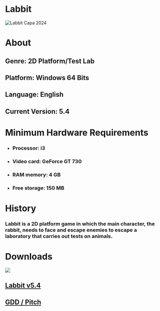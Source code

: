 <h1>Labbit</h1>

![Labbit Capa 2024](https://github.com/YorhanSD/Labbit/assets/79441853/77a832e3-3537-4724-bb2b-ef3abc7da5fe)

# About

<h2>Genre: 2D Platform/Test Lab</h2>
<h2>Platform: Windows 64 Bits</h2>
<h2>Language: English</h2>
<h2>Current Version: 5.4</h2>
  
# Minimum Hardware Requirements
  
<ul>
  <li><h3>Processor: i3</h3></li>
  <li><h3>Video card: GeForce GT 730</h3></li>
  <li><h3>RAM memory: 4 GB</h3></li>
  <li><h3>Free storage: 150 MB</h3></li>
</ul>

# History

<h3>Labbit is a 2D platform game in which the main character, the rabbit, needs to face and escape enemies to escape a laboratory that carries out tests on animals.
</h3>

# Downloads

![](https://img.shields.io/badge/Windows-0078D6?style=for-the-badge&logo=windows&logoColor=white)

<h2><a href="https://yorhansd.itch.io/labbit">Labbit v5.4</a></h2>
<h2><a href="https://drive.google.com/drive/folders/1HXY1FwJ2XI6jajAKLoDzrkKPUSwTB23G?usp=drive_link">GDD / Pitch</a></h2>
